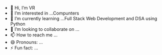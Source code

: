 - 👋 Hi, I’m VR
- 👀 I’m interested in ...Compunters
- 🌱 I’m currently learning ...Full Stack Web Development and DSA using Python
- 💞️ I’m looking to collaborate on ...
- 📫 How to reach me ...
- 😄 Pronouns: ...
- ⚡ Fun fact: ...

<!---
vrlegacy/vrlegacy is a ✨ special ✨ repository because its `README.md` (this file) appears on your GitHub profile.
You can click the Preview link to take a look at your changes.
--->
